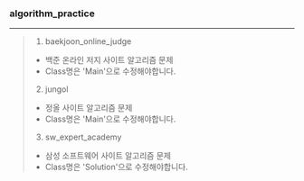 ### algorithm_practice
---
> 1. baekjoon_online_judge
>   - 백준 온라인 저지 사이트 알고리즘 문제
>   - Class명은 'Main'으로 수정해야합니다.
>
>  2. jungol
>   - 정올 사이트 알고리즘 문제
>   - Class명은 'Main'으로 수정해야합니다.
>
>  3. sw_expert_academy
>   - 삼성 소프트웨어 사이트 알고리즘 문제
>   - Class명은 'Solution'으로 수정해야합니다.
  
